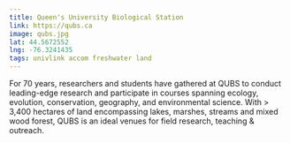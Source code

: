 ```yaml
---
title: Queen's University Biological Station
link: https://qubs.ca
image: qubs.jpg
lat: 44.5672552
lng: -76.3241435
tags: univlink accom freshwater land
---
```


For 70 years, researchers and students have gathered at QUBS to conduct leading-edge research and participate in courses
spanning ecology, evolution, conservation, geography, and environmental science. With > 3,400 hectares of land
encompassing lakes, marshes, streams and mixed wood forest, QUBS is an ideal venues for field research, teaching &
outreach.
